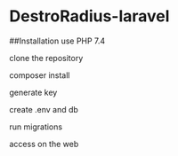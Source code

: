 # DestroRadius-laravel
##Installation
use PHP 7.4

clone the repository

composer install 

generate key

create .env and db

run migrations


access on the web
